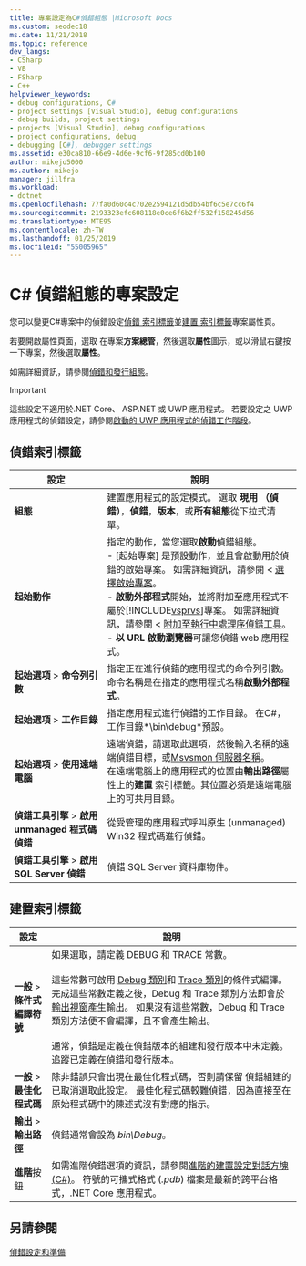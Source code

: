 ```yaml
---
title: 專案設定為C#偵錯組態 |Microsoft Docs
ms.custom: seodec18
ms.date: 11/21/2018
ms.topic: reference
dev_langs:
- CSharp
- VB
- FSharp
- C++
helpviewer_keywords:
- debug configurations, C#
- project settings [Visual Studio], debug configurations
- debug builds, project settings
- projects [Visual Studio], debug configurations
- project configurations, debug
- debugging [C#], debugger settings
ms.assetid: e30ca810-66e9-4d6e-9cf6-9f285cd0b100
author: mikejo5000
ms.author: mikejo
manager: jillfra
ms.workload:
- dotnet
ms.openlocfilehash: 77fa0d60c4c702e2594121d5db54bf6c5e7cc6f4
ms.sourcegitcommit: 2193323efc608118e0ce6f6b2ff532f158245d56
ms.translationtype: MTE95
ms.contentlocale: zh-TW
ms.lasthandoff: 01/25/2019
ms.locfileid: "55005965"
---
```

# <a name="project-settings-for--c-debug-configurations"></a>C# 偵錯組態的專案設定

您可以變更C#專案中的偵錯設定[偵錯 索引標籤](#debug-tab)並[建置 索引標籤](#build-tab)專案屬性頁。 

若要開啟屬性頁面，選取 在專案**方案總管**，然後選取**屬性**圖示，或以滑鼠右鍵按一下專案，然後選取**屬性**。

如需詳細資訊，請參閱[偵錯和發行組態](how-to-set-debug-and-release-configurations.md)。 

>[!IMPORTANT]
>這些設定不適用於.NET Core、 ASP.NET 或 UWP 應用程式。 若要設定之 UWP 應用程式的偵錯設定，請參閱[啟動的 UWP 應用程式的偵錯工作階段](start-a-debugging-session-for-a-store-app-in-visual-studio-vb-csharp-cpp-and-xaml.md)。  
  
## <a name="debug-tab"></a>偵錯索引標籤  
  
|設定|說明|
|-------------------------------------| - |
| **組態** | 建置應用程式的設定模式。 選取 **現用 （偵錯）**，**偵錯**，**版本**，或**所有組態**從下拉式清單。 |
| **起始動作** | 指定的動作，當您選取**啟動**偵錯組態。<br />- [起始專案] 是預設動作，並且會啟動用於偵錯的啟始專案。 如需詳細資訊，請參閱 <<c0> [ 選擇啟始專案](/previous-versions/visualstudio/visual-studio-2010/0s590bew(v=vs.100))。<br />- **啟動外部程式**開始，並將附加至應用程式不屬於[!INCLUDE[vsprvs](../code-quality/includes/vsprvs_md.md)]專案。 如需詳細資訊，請參閱 <<c0> [ 附加至執行中處理序偵錯工具](attach-to-running-processes-with-the-visual-studio-debugger.md)。<br />- **以 URL 啟動瀏覽器**可讓您偵錯 web 應用程式。 |
| **起始選項** > **命令列引數** | 指定正在進行偵錯的應用程式的命令列引數。 命令名稱是在指定的應用程式名稱**啟動外部程式**。 |
| **起始選項** > **工作目錄** | 指定應用程式進行偵錯的工作目錄。 在C#，工作目錄*\bin\debug*預設。
| **起始選項** > **使用遠端電腦**|遠端偵錯，請選取此選項，然後輸入名稱的遠端偵錯目標，或[Msvsmon 伺服器名稱](../debugger/remote-debugging.md)。 <br />在遠端電腦上的應用程式的位置由**輸出路徑**屬性上的**建置** 索引標籤。其位置必須是遠端電腦上的可共用目錄。 
| **偵錯工具引擎** > **啟用 unmanaged 程式碼偵錯** | 從受管理的應用程式呼叫原生 (unmanaged) Win32 程式碼進行偵錯。 |
| **偵錯工具引擎** > **啟用 SQL Server 偵錯** | 偵錯 SQL Server 資料庫物件。 |
  
## <a name="build-tab"></a>建置索引標籤  
  
|設定|說明|  
|-------------|-----------------|  
|**一般** > **條件式編譯符號**|如果選取，請定義 DEBUG 和 TRACE 常數。<br /><br /> 這些常數可啟用 [Debug 類別](/dotnet/api/system.diagnostics.debug)和 [Trace 類別](/dotnet/api/system.diagnostics.trace)的條件式編譯。 完成這些常數定義之後，Debug 和 Trace 類別方法即會於[輸出視窗](../ide/reference/output-window.md)產生輸出。 如果沒有這些常數，Debug 和 Trace 類別方法便不會編譯，且不會產生輸出。<br /><br />通常，偵錯是定義在偵錯版本的組建和發行版本中未定義。 追蹤已定義在偵錯和發行版本。|  
|**一般** > **最佳化程式碼**|除非錯誤只會出現在最佳化程式碼，否則請保留 偵錯組建的 已取消選取此設定。 最佳化程式碼較難偵錯，因為直接至在原始程式碼中的陳述式沒有對應的指示。|  
|**輸出** > **輸出路徑**|偵錯通常會設為 *bin\Debug*。|
|**進階**按鈕|如需進階偵錯選項的資訊，請參閱[進階的建置設定對話方塊 (C#)](../ide/reference/advanced-build-settings-dialog-box-csharp.md)。 符號的可攜式格式 (*.pdb*) 檔案是最新的跨平台格式，.NET Core 應用程式。 
  
## <a name="see-also"></a>另請參閱  
 [偵錯設定和準備](../debugger/debugger-settings-and-preparation.md)